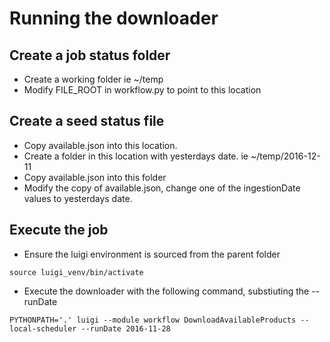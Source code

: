 # Running the downloader 
## Create a job status folder
- Create a working folder ie ~/temp
- Modify FILE_ROOT in workflow.py to point to this location

## Create a seed status file
- Copy available.json into this location.
- Create a folder in this location with yesterdays date. ie ~/temp/2016-12-11
- Copy available.json into this folder
- Modify the copy of available.json, change one of the ingestionDate values to yesterdays date. 

## Execute the job
- Ensure the luigi environment is sourced from the parent folder
```
source luigi_venv/bin/activate
```
- Execute the downloader with the following command, substiuting the --runDate 
```
PYTHONPATH='.' luigi --module workflow DownloadAvailableProducts --local-scheduler --runDate 2016-11-28
```
